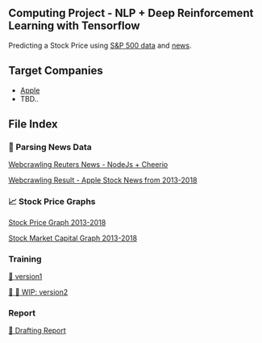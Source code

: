 ## Computing Project - NLP + Deep Reinforcement Learning with Tensorflow

Predicting a Stock Price using [S&P 500 data](https://www.kaggle.com/camnugent/sandp500) and [news](https://www.reuters.com/finance/stocks/company-news/AAPL.OQ).

## Target Companies
* [Apple](https://www.apple.com/)
* TBD..

## File Index

### :bento:  Parsing News Data 

[Webcrawling Reuters News - NodeJs + Cheerio](https://github.com/wenyenwei/tensorflow-stock-news/blob/master/rnews.js)

[Webcrawling Result - Apple Stock News from 2013-2018](https://github.com/wenyenwei/tensorflow-stock-news/blob/master/rnews_apple.txt)

### :chart_with_upwards_trend:  Stock Price Graphs

[Stock Price Graph 2013-2018](https://github.com/wenyenwei/tensorflow-stock-news/blob/master/data_image.png)

[Stock Market Capital Graph 2013-2018](https://github.com/wenyenwei/tensorflow-stock-news/blob/master/data_image_vol.png)

### Training

[:bookmark: version1](https://github.com/wenyenwei/tensorflow-stock-news/blob/master/rnews.py)

[:bookmark: :construction: WIP: version2](https://github.com/wenyenwei/tensorflow-stock-news/blob/master/rnews2.py)

### Report

[:construction: Drafting Report](https://docs.google.com/document/d/1IXd_1U-Ucj39PColOH4dgrfw84PoLc9uKmLs0Wbm11M/edit?usp=sharing)
